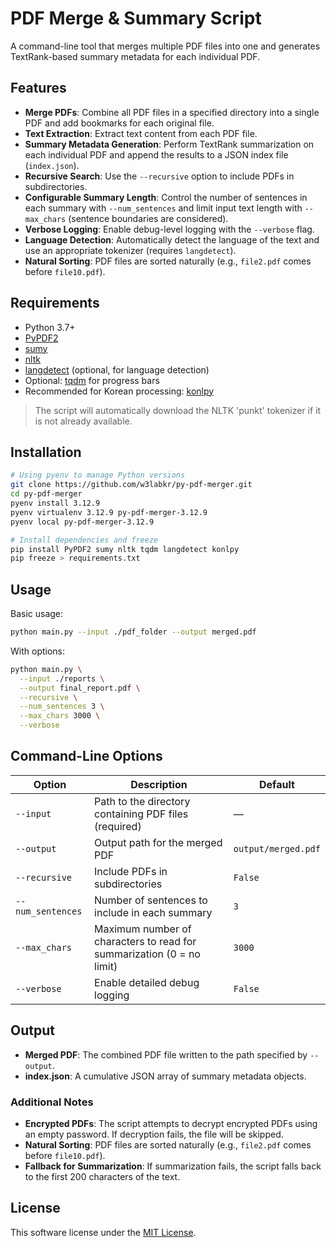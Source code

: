 # PDF Merge & Summary Script

A command-line tool that merges multiple PDF files into one and generates TextRank-based summary metadata for each individual PDF.

## Features

- **Merge PDFs**: Combine all PDF files in a specified directory into a single PDF and add bookmarks for each original file.
- **Text Extraction**: Extract text content from each PDF file.
- **Summary Metadata Generation**: Perform TextRank summarization on each individual PDF and append the results to a JSON index file (`index.json`).
- **Recursive Search**: Use the `--recursive` option to include PDFs in subdirectories.
- **Configurable Summary Length**: Control the number of sentences in each summary with `--num_sentences` and limit input text length with `--max_chars` (sentence boundaries are considered).
- **Verbose Logging**: Enable debug-level logging with the `--verbose` flag.
- **Language Detection**: Automatically detect the language of the text and use an appropriate tokenizer (requires `langdetect`).
- **Natural Sorting**: PDF files are sorted naturally (e.g., `file2.pdf` comes before `file10.pdf`).

## Requirements

- Python 3.7+
- [PyPDF2](https://pypi.org/project/PyPDF2/)
- [sumy](https://pypi.org/project/sumy/)
- [nltk](https://pypi.org/project/nltk/)
- [langdetect](https://pypi.org/project/langdetect/) (optional, for language detection)
- Optional: [tqdm](https://pypi.org/project/tqdm/) for progress bars
- Recommended for Korean processing: [konlpy](https://pypi.org/project/konlpy/)

> The script will automatically download the NLTK 'punkt' tokenizer if it is not already available.

## Installation

```bash
# Using pyenv to manage Python versions
git clone https://github.com/w3labkr/py-pdf-merger.git
cd py-pdf-merger
pyenv install 3.12.9
pyenv virtualenv 3.12.9 py-pdf-merger-3.12.9
pyenv local py-pdf-merger-3.12.9

# Install dependencies and freeze
pip install PyPDF2 sumy nltk tqdm langdetect konlpy
pip freeze > requirements.txt
```

## Usage

Basic usage:

```bash
python main.py --input ./pdf_folder --output merged.pdf
```

With options:

```bash
python main.py \
  --input ./reports \
  --output final_report.pdf \
  --recursive \
  --num_sentences 3 \
  --max_chars 3000 \
  --verbose
```

## Command-Line Options

| Option             | Description                                                   | Default            |
| ------------------ | ------------------------------------------------------------- | ------------------ |
| `--input`          | Path to the directory containing PDF files (required)         | —                  |
| `--output`         | Output path for the merged PDF                                | `output/merged.pdf`|
| `--recursive`      | Include PDFs in subdirectories                                | `False`            |
| `--num_sentences`  | Number of sentences to include in each summary                | `3`                |
| `--max_chars`      | Maximum number of characters to read for summarization (0 = no limit) | `3000`             |
| `--verbose`        | Enable detailed debug logging                                 | `False`            |

## Output

- **Merged PDF**: The combined PDF file written to the path specified by `--output`.
- **index.json**: A cumulative JSON array of summary metadata objects.

### Additional Notes

- **Encrypted PDFs**: The script attempts to decrypt encrypted PDFs using an empty password. If decryption fails, the file will be skipped.
- **Natural Sorting**: PDF files are sorted naturally (e.g., `file2.pdf` comes before `file10.pdf`).
- **Fallback for Summarization**: If summarization fails, the script falls back to the first 200 characters of the text.

## License

This software license under the [MIT License](LICENSE).
